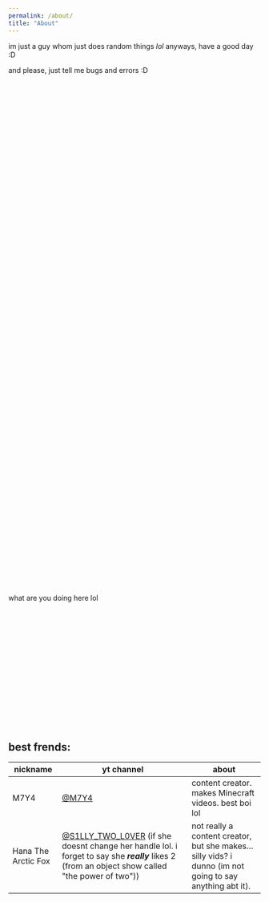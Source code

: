 ```yaml
---
permalink: /about/
title: "About"
---
```

<script src="https://cdn.jsdelivr.net/gh/ncase/nutshell/nutshell.min.js"></script>
<script>
Nutshell.setOptions({
    dontEmbedHeadings: true,
});
</script>


im just a guy whom just does random things *lol*
anyways, have a good day :D

and please, just tell me bugs and errors :D

⠀

⠀

⠀

⠀

⠀

⠀

⠀

⠀

⠀

⠀

⠀

⠀

⠀

⠀

⠀

⠀

⠀

⠀

⠀

⠀

⠀

⠀

⠀

⠀

⠀

⠀

⠀

⠀

⠀

⠀

⠀

⠀

⠀

what are you doing here lol

⠀

⠀

⠀

⠀

⠀

⠀

⠀

⠀

## best frends:

| nickname | yt channel | about |
|----------|----------|----------|
| M7Y4 | [@M7Y4](https://youtube.com/@m7y4?si=gCFX8lJRRtc2o9cF) | content creator. makes Minecraft videos. best boi lol |
| Hana The Arctic Fox | [@S1LLY_TWO_L0VER](https://youtube.com/@s1lly_tw0_l0v3r?si=3hxWpKHkx8cOc0xf) (if she doesnt change her handle lol. i forget to say she ***really*** likes 2 (from an object show called "the power of two")) | not really a content creator, but she makes… silly vids? i dunno (im not going to say anything abt it). |